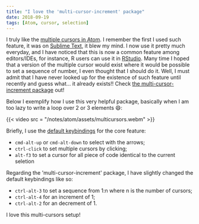 ```yaml
---
title: "I love the 'multi-cursor-increment' package"
date: 2018-09-19
tags: [Atom, cursor, selection]
---
```


I truly like the [multiple cursors in Atom](https://flight-manual.atom.io/using-atom/sections/editing-and-deleting-text/#multiple-cursors-and-selections). I remember the first I used such feature, it was on [Sublime Text](http://www.sublimetext.com/), it blew my mind. I now use it pretty much everyday, and I have noticed that this is now a common feature among editors/IDEs, for instance, R users can use it in [RStudio](https://blog.rstudio.com/2015/05/06/rstudio-v0-99-preview-more-editor-enhancements/). Many time I hoped that a version of the multiple cursor would exist where it would be possible to set a sequence of number, I even thought that I should do it. Well, I must admit that I have never looked up for the existence of such feature until recently and guess what... it already exists!! Check
[the multi-cursor-increment package](https://atom.io/packages/multi-cursor-increment) out!

Below I exemplify how I use this very helpful package, basically when I am too lazy to write a loop over 2 or 3 elements :smile::

{{< video src = "/notes/atom/assets/multicursors.webm" >}}


Briefly, I use the [default keybindings](https://flight-manual.atom.io/using-atom/sections/editing-and-deleting-text/#multiple-cursors-and-selections) for the core feature:

- `cmd-alt-up` or `cmd-alt-down` to select with the arrows;
- `ctrl-click` to set multiple cursors by clicking;
- `alt-f3` to set a cursor for all piece of code identical to the current seletion

Regarding the 'multi-cursor-increment' package, I have slightly changed the
default keybindings like so:

- `ctrl-alt-3` to set a sequence from 1:n where n is the number of cursors;
- `ctrl-alt-4` for an increment of 1;
- `ctrl-alt-2` for an decrement of 1.

I love this multi-cursors setup!

